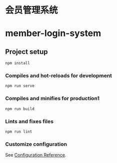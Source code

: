 # 会员管理系统

# member-login-system

## Project setup
```
npm install
```

### Compiles and hot-reloads for development
```
npm run serve
```

### Compiles and minifies for production1
```
npm run build
```

### Lints and fixes files
```
npm run lint
```

### Customize configuration
See [Configuration Reference](https://cli.vuejs.org/config/).


